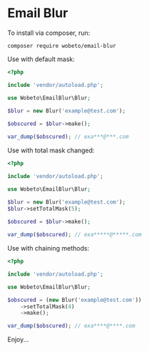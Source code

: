 # Email Blur

To install via composer, run:

```
composer require wobeto/email-blur
```

Use with default mask:

```php
<?php

include 'vendor/autoload.php';

use Wobeto\EmailBlur\Blur;

$blur = new Blur('example@test.com');
    
$obscured = $blur->make();

var_dump($obscured); // exa***@***.com
```

Use with total mask changed:

```php
<?php

include 'vendor/autoload.php';

use Wobeto\EmailBlur\Blur;

$blur = new Blur('example@test.com');
$blur->setTotalMask(5);
    
$obscured = $blur->make();

var_dump($obscured); // exa*****@*****.com
```

Use with chaining methods:

```php
<?php

include 'vendor/autoload.php';

use Wobeto\EmailBlur\Blur;

$obscured = (new Blur('example@test.com'))
    ->setTotalMask(4)
    ->make();

var_dump($obscured); // exa****@****.com
```

Enjoy...